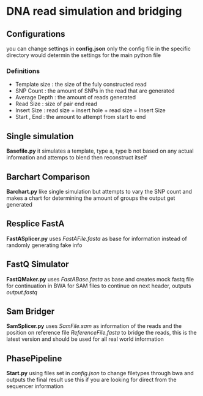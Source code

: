 # DNA read simulation and bridging

## Configurations
you can change settings in **config.json** only the config file in the specific directory would determin the settings for the main python file 
### Definitions
* Template size : the size of the fuly constructed read
* SNP Count : the amount of SNPs in the read that are generated
* Average Depth : the amount of reads generated
* Read Size : size of pair end read
* Insert Size : read size + insert hole + read size = Insert Size
* Start , End : the amount to attempt from start to end

## Single simulation
**Basefile.py** it simulates a template, type a, type b not based on any actual information and attemps to blend then reconstruct itself

## Barchart Comparison
**Barchart.py** like single simulation but attempts to vary the SNP count and makes a chart for determining the amount of groups the output get generated

## Resplice FastA
**FastASplicer.py** uses *FastAFile.fasta* as base for information instead of randomly generating fake info

## FastQ Simulator
**FastQMaker.py** uses *FastABase.fasta* as base and creates mock fastq file for continuation in BWA for SAM files to continue on next header, outputs *output.fastq*

## Sam Bridger
**SamSplicer.py** uses *SamFile.sam* as information of the reads and the position on reference file *ReferenceFile.fasta* to bridge the reads, this is the latest version and should be used for all real world information

## PhasePipeline 
**Start.py** using files set in *config.json* to change filetypes through bwa and outputs the final result use this if you are looking for direct from the sequencer information
